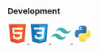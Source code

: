 ### Development

<a href="#" target="_blank">
  <img src="https://github.com/tyronejosee/tyronejosee/blob/main/assets/html5.svg" alt="html" width="40" height="40"/>
</a>
<a href="#" target="_blank">
  <img src="https://github.com/tyronejosee/tyronejosee/blob/main/assets/css3.svg" alt="css" width="40" height="40"/>
</a>
<a href="#" target="_blank">
  <img src="https://github.com/tyronejosee/tyronejosee/blob/main/assets/tailwindcss.svg" alt="tailwindcss" width="40" height="40"/>
</a>
<a href="#" target="_blank">
  <img src="https://github.com/tyronejosee/tyronejosee/blob/main/assets/python.svg" alt="css" width="40" height="40"/>
</a>
